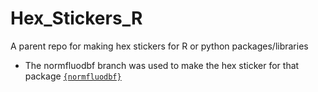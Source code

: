 # Hex_Stickers_R
A parent repo for making hex stickers for R or python packages/libraries
- The normfluodbf branch was used to make the hex sticker for that package [`{normfluodbf}`](https://github.com/AlphaPrime7/normfluodbf)
